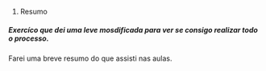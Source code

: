 1.  Resumo


##### Exercíco que dei uma leve mosdificada para ver se  consigo realizar todo o processo.
   Farei uma breve resumo do que assisti nas aulas.